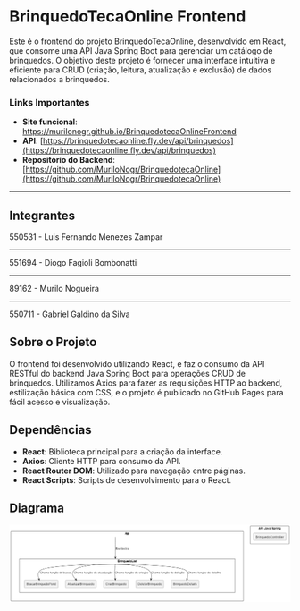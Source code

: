# BrinquedoTecaOnline Frontend

Este é o frontend do projeto BrinquedoTecaOnline, desenvolvido em React, que consome uma API Java Spring Boot para gerenciar um catálogo de brinquedos. O objetivo deste projeto é fornecer uma interface intuitiva e eficiente para CRUD (criação, leitura, atualização e exclusão) de dados relacionados a brinquedos.

### Links Importantes

- **Site funcional**: https://murilonogr.github.io/BrinquedotecaOnlineFrontend
- **API**: [https://brinquedotecaonline.fly.dev/api/brinquedos](https://brinquedotecaonline.fly.dev/api/brinquedos)
- **Repositório do Backend**: [https://github.com/MuriloNogr/BrinquedotecaOnline](https://github.com/MuriloNogr/BrinquedotecaOnline)

---

## Integrantes

550531 - Luis Fernando Menezes Zampar

---

551694 - Diogo Fagioli Bombonatti

---

89162 - Murilo Nogueira

---

550711 - Gabriel Galdino da Silva

## Sobre o Projeto

O frontend foi desenvolvido utilizando React, e faz o consumo da API RESTful do backend Java Spring Boot para operações CRUD de brinquedos. Utilizamos Axios para fazer as requisições HTTP ao backend, estilização básica com CSS, e o projeto é publicado no GitHub Pages para fácil acesso e visualização.

## Dependências

- **React**: Biblioteca principal para a criação da interface.
- **Axios**: Cliente HTTP para consumo da API.
- **React Router DOM**: Utilizado para navegação entre páginas.
- **React Scripts**: Scripts de desenvolvimento para o React.


## Diagrama

![brinquedotecaUML](https://github.com/MuriloNogr/BrinquedotecaOnlineFrontend/blob/main/UmlFrontJA4.png)

